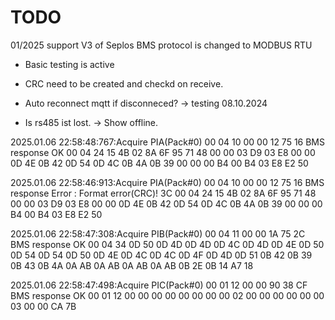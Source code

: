 
# TODO

01/2025 support V3 of Seplos BMS protocol is changed to MODBUS RTU
- Basic testing is active
- CRC need to be created and checkd on receive.

- Auto reconnect mqtt if disconneced? -> testing 08.10.2024
- Is rs485 ist lost. -> Show offline.

2025.01.06 22:58:48:767:Acquire PIA(Pack#0)
00 04 10 00 00 12 75 16 
BMS response OK
00 04 24 15 4B 02 8A 6F 95 71 48 00 00 03 D9 03 E8 00 00 0D 4E 0B 42 0D 54 0D 4C 0B 4A 0B 39 00 00 00 B4 00 B4 03 E8 E2 50 


2025.01.06 22:58:46:913:Acquire PIA(Pack#0)
00 04 10 00 00 12 75 16 
BMS response Error : Format error(CRC)!
3C 00 04 24 15 4B 02 8A 6F 95 71 48 00 00 03 D9 03 E8 00 00 0D 4E 0B 42 0D 54 0D 4C 0B 4A 0B 39 00 00 00 B4 00 B4 03 E8 E2 50 

2025.01.06 22:58:47:308:Acquire PIB(Pack#0)
00 04 11 00 00 1A 75 2C 
BMS response OK
00 04 34 0D 50 0D 4D 0D 4D 0D 4C 0D 4D 0D 4E 0D 50 0D 54 0D 54 0D 50 0D 4E 0D 4C 0D 4C 0D 4F 0D 4D 0D 51 0B 42 0B 39 0B 43 0B 4A 0A AB 0A AB 0A AB 0A AB 0B 2E 0B 14 A7 18 

2025.01.06 22:58:47:498:Acquire PIC(Pack#0)
00 01 12 00 00 90 38 CF 
BMS response OK
00 01 12 00 00 00 00 00 00 00 00 02 00 00 00 00 00 00 03 00 00 CA 7B
